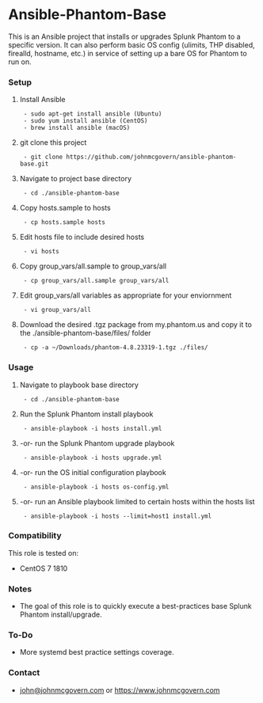 # Ansible-Phantom-Base

This is an Ansible project that installs or upgrades Splunk Phantom to a specific version. It can also perform basic OS config (ulimits, THP disabled, firealld, hostname, etc.) in service of setting up a bare OS for Phantom to run on.


### Setup

1. Install Ansible
 
		- sudo apt-get install ansible (Ubuntu) 
		- sudo yum install ansible (CentOS)
		- brew install ansible (macOS)

2. git clone this project

		- git clone https://github.com/johnmcgovern/ansible-phantom-base.git	
	
3. Navigate to project base directory

		- cd ./ansible-phantom-base		

4. Copy hosts.sample to hosts

		- cp hosts.sample hosts

5. Edit hosts file to include desired hosts

		- vi hosts
	
6. Copy group_vars/all.sample to group_vars/all

		- cp group_vars/all.sample group_vars/all

7. Edit group_vars/all variables as appropriate for your enviornment

		- vi group_vars/all

8. Download the desired .tgz package from my.phantom.us and copy it to the ./ansible-phantom-base/files/ folder

		- cp -a ~/Downloads/phantom-4.8.23319-1.tgz ./files/	


### Usage
	
1. Navigate to playbook base directory

		- cd ./ansible-phantom-base
	
2. Run the Splunk Phantom install playbook

		- ansible-playbook -i hosts install.yml

3. -or- run the Splunk Phantom upgrade playbook

		- ansible-playbook -i hosts upgrade.yml

4. -or- run the OS initial configuration playbook

		- ansible-playbook -i hosts os-config.yml

5. -or- run an Ansible playbook limited to certain hosts within the hosts list

		- ansible-playbook -i hosts --limit=host1 install.yml


### Compatibility

This role is tested on:

- CentOS 7 1810


### Notes

- The goal of this role is to quickly execute a best-practices base Splunk Phantom install/upgrade.


### To-Do

- More systemd best practice settings coverage.


### Contact

- john@johnmcgovern.com or https://www.johnmcgovern.com
